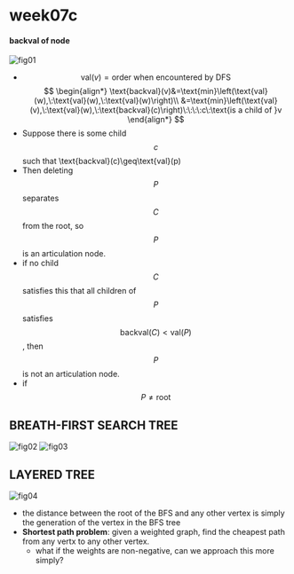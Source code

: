 # week07c

#### backval of node
![fig01](week05/[COEN179]week07c-fig01.png)

- $$\text{val}(v)=\text{order when encountered by DFS}$$
$$
\begin{align*}
\text{backval}(v)&=\text{min}\left(\text{val}(w),\:\text{val}(w),\:\text{val}(w)\right)\\
&=\text{min}\left(\text{val}(v),\:\text{val}(w),\:\text{backval}(c)\right)\:\:\:\:c\:\text{is a child of }v
\end{align*}
$$
- Suppose there is some child $$c$$ such that \text{backval}(c)\geq\text{val}(p)
- Then deleting $$P$$ separates $$C$$ from the root, so $$P$$ is an articulation node.
- if no child $$C$$ satisfies this that all children of $$P$$ satisfies $$\text{backval}(C)<\text{val}(P)$$, then $$P$$ is not an articulation node.
- if $$P\neq\text{root}$$


## BREATH-FIRST SEARCH TREE
![fig02](week05/[COEN179]week07c-fig02.png)
![fig03](week05/[COEN179]week07c-fig03.png)

## LAYERED TREE
![fig04](week05/[COEN179]week07c-fig03.png)

- the distance between the root of the BFS and any other vertex is simply the generation of the vertex in the BFS tree
- **Shortest path problem**:
given a weighted graph, find the cheapest path from any vertx to any other vertex.
	- what if the weights are non-negative, can we approach this more simply?